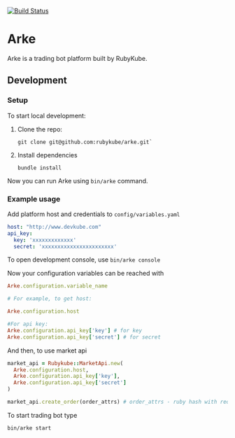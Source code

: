 [![Build Status](https://ci.microkube.com/api/badges/rubykube/arke/status.svg)](https://ci.microkube.com/rubykube/arke)

# Arke

Arke is a trading bot platform built by RubyKube.

## Development

### Setup

To start local development:

1. Clone the repo:
   ```shell
   git clone git@github.com:rubykube/arke.git`
   ```
2. Install dependencies
   ```shell
   bundle install
   ```

Now you can run Arke using `bin/arke` command.

### Example usage

Add platform host and credentials to `config/variables.yaml`

```yaml
host: "http://www.devkube.com"
api_key:
  key: 'xxxxxxxxxxxxx'
  secret: 'xxxxxxxxxxxxxxxxxxxxxxx'
```

To open development console, use `bin/arke console`

Now your configuration variables can be reached with
```ruby
Arke.configuration.variable_name

# For example, to get host:

Arke.configuration.host

#For api key:
Arke.configuration.api_key['key'] # for key
Arke.configuration.api_key['secret'] # for secret
```
And then, to use market api

```ruby
market_api = Rubykube::MarketApi.new(
  Arke.configuration.host,
  Arke.configuration.api_key['key'],
  Arke.configuration.api_key['secret']
)

market_api.create_order(order_attrs) # order_attrs - ruby hash with request parameters
```

To start trading bot type

```shell
bin/arke start
```
